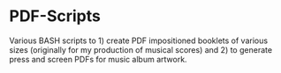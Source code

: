 # PDF-Scripts

Various BASH scripts to 1) create PDF impositioned booklets of various sizes (originally for my production of musical scores) and 2) to generate press and screen PDFs for music album artwork.
